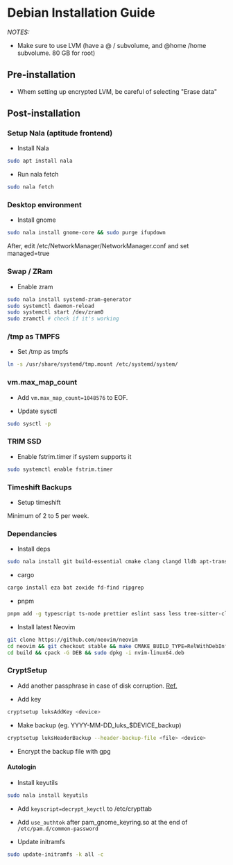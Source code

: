 # Debian Installation Guide

_NOTES:_

- Make sure to use LVM (have a @ / subvolume, and @home /home subvolume. 80 GB for root)

## Pre-installation

- Whem setting up encrypted LVM, be careful of selecting "Erase data"

## Post-installation

### Setup Nala (aptitude frontend)

- Install Nala

```bash
sudo apt install nala
```

- Run nala fetch

```bash
sudo nala fetch
```

### Desktop environment

- Install gnome

```bash
sudo nala install gnome-core && sudo purge ifupdown
```

After, edit /etc/NetworkManager/NetworkManager.conf and set managed=true

### Swap / ZRam

- Enable zram

```bash
sudo nala install systemd-zram-generator
sudo systemctl daemon-reload
sudo systemctl start /dev/zram0
sudo zramctl # check if it's working
```

### /tmp as TMPFS

- Set /tmp as tmpfs

```bash
ln -s /usr/share/systemd/tmp.mount /etc/systemd/system/
```

### vm.max_map_count

- Add `vm.max_map_count=1048576` to EOF.

- Update sysctl

```bash
sudo sysctl -p
```

### TRIM SSD

- Enable fstrim.timer if system supports it

```bash
sudo systemctl enable fstrim.timer
```

### Timeshift Backups

- Setup timeshift

Minimum of 2 to 5 per week.

### Dependancies

- Install deps

```bash
sudo nala install git build-essential cmake clang clangd lldb apt-transport-https fzf unzip libtool ninja-build gettext python3-pip pipx fonts-recommended ttf-mscorefonts-installer fonts-jetbrains-mono libavcodec-extra vlc firewalld firewall-config neofetch curl zsh
```

- cargo

```bash
cargo install eza bat zoxide fd-find ripgrep
```

- pnpm

```bash
pnpm add -g typescript ts-node prettier eslint sass less tree-sitter-cli
```

- Install latest Neovim

```bash
git clone https://github.com/neovim/neovim
cd neovim && git checkout stable && make CMAKE_BUILD_TYPE=RelWithDebInfo
cd build && cpack -G DEB && sudo dpkg -i nvim-linux64.deb
```

### CryptSetup

- Add another passphrase in case of disk corruption. [Ref.](https://docs.fedoraproject.org/en-US/quick-docs/encrypting-drives-using-LUKS/#_common_post_installation_tasks)

- Add key

```bash
cryptsetup luksAddKey <device>
```

- Make backup (eg. YYYY-MM-DD_luks\_$DEVICE_backup)

```bash
cryptsetup luksHeaderBackup --header-backup-file <file> <device>
```

- Encrypt the backup file with gpg

#### Autologin

- Install keyutils

```bash
sudo nala install keyutils
```

- Add `keyscript=decrypt_keyctl` to /etc/crypttab

- Add `use_authtok` after pam_gnome_keyring.so at the end of `/etc/pam.d/common-password`

- Update initramfs

```bash
sudo update-initramfs -k all -c
```
